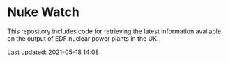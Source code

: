 # Nuke Watch

This repository includes code for retrieving the latest information available on the output of EDF nuclear power plants in the UK.

Last updated: 2021-05-18 14:08